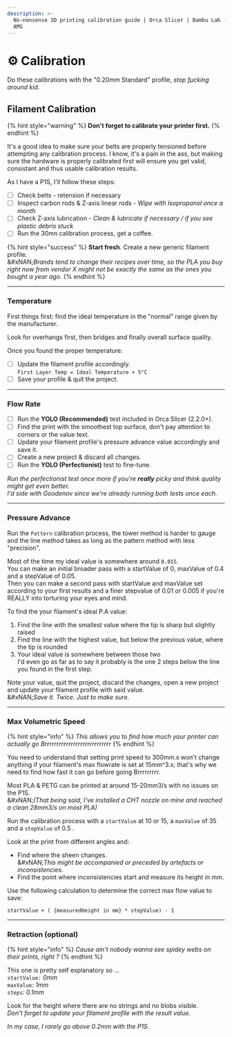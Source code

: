 ```yaml
---
description: >-
  No-nonsense 3D printing calibration guide | Orca Slicer | Bambu Lab - P1S x
  AMS
---
```


# ⚙️ Calibration

Do these calibrations with the "0.20mm Standard" profile, _stop fµcking around kid_.

## Filament Calibration

{% hint style="warning" %}
**Don't forget to calibrate your printer first.**
{% endhint %}

It's a good idea to make sure your belts are properly tensioned before attempting any calibration process. I know, it's a pain in the ass, but making sure the hardware is properly calibrated first will ensure you get valid, consistant and thus usable calibration results.

As I have a P1S, I'll follow these steps:&#x20;

* [ ] Check belts - retension if necessary
* [ ] Inspect carbon rods & Z-axis linear rods - _Wipe with Isopropanol once a month_
* [ ] Check Z-axis lubrication - _Clean & lubricate if necessary / if you see plastic debris stuck_
* [ ] Run the 30mn calibration process, get a coffee.

{% hint style="success" %}
**Start fresh**. Create a new generic filament profile.\
&#xNAN;_&#x42;rands tend to change their recipes over time, so the PLA you buy right now from vendor X might not be exactly the same as the ones you bought a year ago._
{% endhint %}

***

### Temperature

First things first: find the ideal temperature in the "normal" range given by the manufacturer.

Look for overhangs first, then bridges and finally overall surface quality.

Once you found the proper temperature:

* [ ] Update the filament profile accordingly.\
  `First Layer Temp = Ideal Temperature + 5°C`
* [ ] Save your profile & quit the project.

***

### Flow Rate

* [ ] Run the **YOLO (Recommended)** test included in Orca Slicer (2.2.0+).
* [ ] Find the print with the smoothest top surface, don't pay attention to corners or the value text.
* [ ] Update your filament profile's pressure advance value accordingly and save it.
* [ ] Create a new project & discard all changes.
* [ ] Run the **YOLO (Perfectionist)** test to fine-tune.

_Run the perfectionist test once more if you're **really** picky and think quality might get even better._\
_I'd side with Goodenov since we're already running both tests once each._

***

### Pressure Advance

Run the `Pattern` calibration process, the tower method is harder to gauge and the line method takes as long as the pattern method with less "precision".

Most of the time my ideal value is somewhere around `0.015`.\
You can make an initial broader pass with a startValue of 0, maxValue of 0.4 and a stepValue of 0.05.\
Then you can make a second pass with startValue and maxValue set according to your first results and a finer stepvalue of 0.01 or 0.005 if you're REALLY into torturing your eyes and mind.

To find the your filament's ideal P.A value:

1. Find the line with the smallest value where the tip is sharp but slightly raised
2. Find the line with the highest value, but below the previous value, where the tip is rounded
3. Your ideal value is somewhere between those two\
   I'd even go as far as to say it probably is the one 2 steps below the line you found in the first step.

Note your value, quit the project, discard the changes, open a new project and update your filament profile with said value.\
&#xNAN;_&#x53;ave it. Twice. Just to make sure._

***

### Max Volumetric Speed

{% hint style="info" %}
_This allows you to find how much your printer can actually go Brrrrrrrrrrrrrrrrrrrrrrrrrrrr_
{% endhint %}

You need to understand that setting print speed to 300mm.s won't change anything if your filament's max flowrate is set at 15mm^3.s; that's why we need to find how fast it can go before going Brrrrrrrrr.

Most PLA & PETG can be printed at around 15-20mm3/s with no issues on the P1S.\
&#xNAN;_(That being said, I've installed a CHT nozzle on mine and reached a clean 28mm3/s on most PLA)_

Run the calibration process with a `startValue` at 10 or 15, a `maxValue` of 35 and a `stepValue` of 0.5 .

Look at the print from different angles and:&#x20;

* Find where the sheen changes.\
  &#xNAN;_&#x54;his might be accompanied or preceded by artefacts  or inconsistencies._
* Find the point where inconsistencies start and measure its height in mm.

Use the following calculation to determine the correct max flow value to save:

`startValue + ( {measuredHeight in mm} * stepValue) - 1`

***

### Retraction (optional)

{% hint style="info" %}
_Cause ain't nobody wanna see spidey webs on their prints, right ?_
{% endhint %}

This one is pretty self explanatory so ...\
`startValue:` _0mm_\
`maxValue`_: 1mm_\
`steps`_: 0.1mm_

Look for the height where there are no strings and no blobs visible.\
_Don't forget to update your filament profile with the result value._

_In my case, I rarely go above 0.2mm with the P1S._
